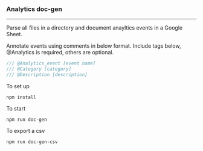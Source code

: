 ### Analytics doc-gen
---
Parse all files in a directory and document anayltics events in a Google Sheet.

Annotate events using comments in below format. Include tags below, 
@Analytics is required, others are optional.
```java
/// @Analytics_event [event name]
/// @Category [category]
/// @Description [description]
``` 

To set up
```
npm install
```
To start
```
npm run doc-gen
```
To export a csv
```
npm run doc-gen-csv
```